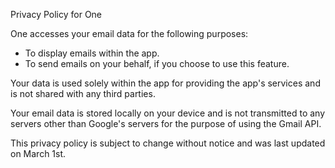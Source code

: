 Privacy Policy for One

One accesses your email data for the following purposes:
- To display emails within the app.
- To send emails on your behalf, if you choose to use this feature.

Your data is used solely within the app for providing the app's services and is not shared with any third parties.

Your email data is stored locally on your device and is not transmitted to any servers other than Google's servers for the purpose of using the Gmail API.

This privacy policy is subject to change without notice and was last updated on March 1st.
